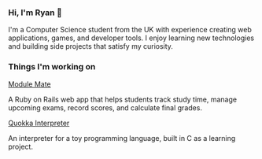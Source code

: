 ### Hi, I'm Ryan 👋

I'm a Computer Science student from the UK with experience creating web applications, games, and developer tools. I enjoy learning new technologies and building side projects that satisfy my curiosity.

### Things I'm working on

[Module Mate](github.com/Turnlings/grade-tracker)

A Ruby on Rails web app that helps students track study time, manage upcoming exams, record scores, and calculate final grades.

[Quokka Interpreter](github.com/Turnlings/quokka-interpreter)

An interpreter for a toy programming language, built in C as a learning project.
